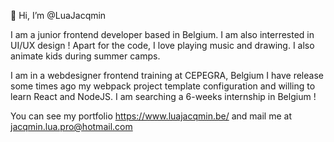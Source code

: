 👋 Hi, I’m @LuaJacqmin

I am a junior frontend developer based in Belgium. I am also interrested in UI/UX design ! 
Apart for the code, I love playing music and drawing. I also animate kids during summer camps.

I am in a webdesigner frontend training at CEPEGRA, Belgium
I have release some times ago my webpack project template configuration and willing to learn React and NodeJS.
I am searching a 6-weeks internship in Belgium !

You can see my portfolio https://www.luajacqmin.be/ and mail me at jacqmin.lua.pro@hotmail.com 


<!---
LuaJacqmin/LuaJacqmin is a ✨ special ✨ repository because its `README.md` (this file) appears on your GitHub profile.
You can click the Preview link to take a look at your changes.
--->
